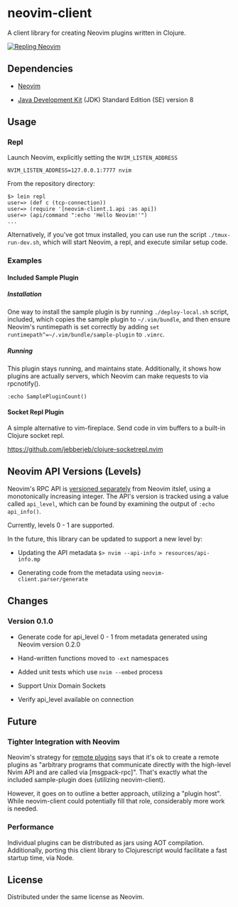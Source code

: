 # neovim-client

A client library for creating Neovim plugins written in Clojure.

[![Repling Neovim](http://img.youtube.com/vi/pCuEDiKXV5Q/0.jpg)](https://www.youtube.com/watch?v=pCuEDiKXV5Q)

## Dependencies

* [Neovim](https://github.com/neovim/neovim)

* [Java Development Kit](http://www.oracle.com/technetwork/java/javase/overview/)
  (JDK) Standard Edition (SE) version 8

## Usage

### Repl

Launch Neovim, explicitly setting the `NVIM_LISTEN_ADDRESS`

```
NVIM_LISTEN_ADDRESS=127.0.0.1:7777 nvim

```

From the repository directory:

```
$> lein repl
user=> (def c (tcp-connection))
user=> (require '[neovim-client.1.api :as api])
user=> (api/command ":echo 'Hello Neovim!'")
...
```

Alternatively, if you've got tmux installed, you can use run the script
`./tmux-run-dev.sh`, which will start Neovim, a repl, and execute similar
setup code.

### Examples

#### Included Sample Plugin

##### Installation

One way to install the sample plugin is by running `./deploy-local.sh` script,
included, which copies the sample plugin to `~/.vim/bundle`, and then ensure
Neovim's runtimepath is set correctly by adding `set
runtimepath^=~/.vim/bundle/sample-plugin` to `.vimrc`.

##### Running

This plugin stays running, and maintains state. Additionally, it shows how
plugins are actually servers, which Neovim can make requests to via
rpcnotify().

```
:echo SamplePluginCount()
```

#### Socket Repl Plugin

A simple alternative to vim-fireplace. Send code in vim buffers to a built-in
Clojure socket repl.

https://github.com/jebberjeb/clojure-socketrepl.nvim

## Neovim API Versions (Levels)

Neovim's RPC API is
[versioned separately](https://github.com/neovim/neovim/pull/5535) from
Neovim itslef, using a monotonically increasing integer. The API's version is
tracked using a value called `api_level`, which can be found by examining the
output of `:echo api_info()`.

Currently, levels 0 - 1 are supported.

In the future, this library can be updated to support a new level by:

* Updating the API metadata `$> nvim --api-info > resources/api-info.mp`

* Generating code from the metadata using `neovim-client.parser/generate`

## Changes

### Version 0.1.0

* Generate code for api_level 0 - 1 from metadata generated using Neovim
version 0.2.0

* Hand-written functions moved to `-ext` namespaces

* Added unit tests which use `nvim --embed` process

* Support Unix Domain Sockets

* Verify api_level available on connection

## Future

### Tighter Integration with Neovim

Neovim's strategy for [remote plugins](http://neovim.io/doc/user/remote_plugin.html#remote-plugin) says that it's ok to create a remote plugins as "arbitrary programs that communicate directly with the high-level Nvim API and are called via [msgpack-rpc]". That's exactly what the included sample-plugin does (utilizing neovim-client).

However, it goes on to outline a better approach, utilizing a "plugin host". While neovim-client could potentially fill that role, considerably more work is needed.

### Performance

Individual plugins can be distributed as jars using AOT compilation. Additionally, porting this client library to Clojurescript would facilitate a fast startup time, via Node.

## License

Distributed under the same license as Neovim.
